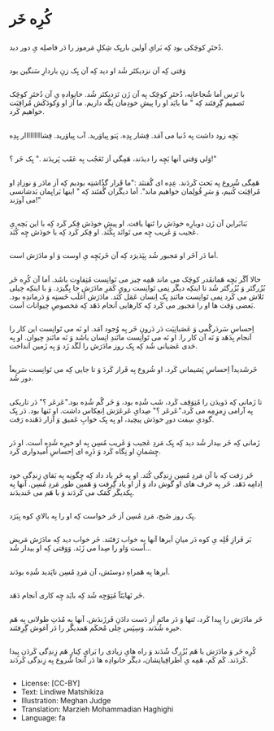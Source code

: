 # کُرِه خَر

##
دُختَرِ کوچَکی بود کِه بَرایِ اَولین باریِک شِکلِ مَرموز را دَر فاصلِه یِ دور دید.

##
وَقتی کِه آن نزدیکتَر شُد او دید کِه آن یِک زنِ باردارِ سَنگین بود

##
با تَرس اَما شُجاعانِه، دُختَرِ کوچَک بِه آن زَن نَزدیکتَر شُد. خانِوادهِ یِ آن دُختَرِ کوچَک تَصمیم گِرِفتَند کِه " ما بایَد او را پیشِ خودِمان نِگَه داریم. ما اَز او وَکودَکَش مُراقِبَت خواهیم کَرد.

##
بَچِه زود داشت بِه دُنیا می آمَد. فِشار بِدِه. پَتو بِیاوَرید. آب بِیاوَرید. فِشااااااااار بِدِه

##
وَلی وَقتی آنها بَچِه را دیدَند، هَمِگی اَز تَعَجُب بِه عَقَب پَریدَند ." یِک خَر ؟!"

##
هَمِگی شُروع بِه بَحث کَردَند. عِدِه ای گُفتنَد :"ما قَرار گذُاشتِه بودیم کِه اَز مادَر وَ نوزادِ او مُراقِبَت کُنیم، وَ سَرِ قُولِمان خواهیم ماند". اَما دیگَران گُفتَند کِه " اینها بَرایِمان بَدشانسی می آورَند!"

##
بَنابَراین آن زَن دوبارِه خودَش را تَنها یافت. او پیشِ خودَش فِکر کَرد کِه با این بَچه ِیِ عَجیب وَ غَریب چِه می تَوانَد بِکُنَد. او فِکر کَرد کِه با خودَش چِه کُنَد.

##
اَما دَر آخَر او مَجبور شُد بِپَذیرَد کِه آن خَربَچِه یِ اوست وَ او مادَرَش است.

##
حالا اَگَر بَچِه هَمانقَدر کوچَک می ماند هَمِه چیز می تَوانِست مُتِفاوِت باشَد. اَما آن کُرِه خَر بُزُرگتَر وَ بُزُرگتَر شُد تا اینکِه دیگَر نِمی تَوانِست رویِ کَمَرِ مادَرَش جا بِگیرَد. وَ با اینکِه خِیلی تَلاش می کَرد نِمی تَوانِست مانَندِ یِک اِنسان عَمَل کُنَد. مادَرَش اَغلَب خَستِه وَ دَرماندِه بود. بَعضی وَقت ها او را مَجبور می کَرد کِه کارهایی اَنجام دَهَد کِه مَخصوصِ حِیوانات اَست.

##
اِحساسِ سَردَرگُمی وَ عَصَبانِیَت دَر دَرونِ خَر بِه وُجود آمَد. او نَه می تَوانِست این کار را اَنجام بِدَهَد وَ نَه آن کار را. او نَه می تَوانِست مانَندِ انِسان باشَد وَ نَه مانَندِ حِیوان. او بِه حَدی عَصَبانی شُد کِه یِک روز مادَرَش را لَگَد زَد وَ بِه زَمین اَنداخت.

##
خَرشَدیداََ اِحساسِ پَشیمانی کَرد. او شُروع بِه فَرار کَردَ وَ تا جایی کِه می تَوانِست سَریعاََ دور شُد.

##
تا زَمانی کِه دَویدَن را مُتِوَقِف کَرد، شَب شُدِه بود، وَ خَر گُم شُدِه بود."عَرعَر ؟" دَر تاریکی بِه آرامی زِمزِمِه می کَرد."عَرعَر ؟" صِدایِ عَرعَرَش اِنعِکاس داشت. او تَنها بود. دَر یِک گودیِ سِفت دورِ خودَش پیچید، او بِه یِک خوابِ عَمیق وَ آزار دَهَنده رَفت.

##
زَمانی کِه خَر بیدار شُد دید کِه یِک مَردِ عَجیب وَ غَریب مُسِن بِه او خیرِه شُدِه اَست. او دَر چِشمانِ او نِگاه کَرد وَ ذَرِه ای اِحساسِ اُمیدواری کَرد.

##
خَر رَفت کِه با آن مَردِ مُسِن زِندِگی کُنَد. او بِه خَر یاد داد کِه چِگونِه بِه بَقایِ زِندِگی خود اِدامِه دَهَد. خَر بِه حَرف های او گوش داد وَ اَز او یاد گِرِفت وَ هَمین طور مَردِ مُسِن. آنها بِه یِکدیگَر کُمَک می کَردَند وَ با هَم می خَندیدَند.

##
یِک روز صُبح، مَردِ مُسِن اَز خَر خواست کِه او را بِه بالایِ کوه بِبَرَد.

##
بَر فَرازِ قُلِه یِ کوه دَر میانِ اَبرها آنها بِه خواب رَفتَند. خَر خواب دید کِه مادَرَش مَریض اَست وَاو را صِدا می زَنَد. وَوَقتی کِه او بیدار شُد...

##
اَبرها بِه هَمراهِ دوستَش، آن مَردِ مُسِن ناپَدید شُدِه بودَند.

##
خَر نَهایَتَاََ مُتِوَجِه شُد کِه بایَد چِه کاری اَنجام دَهَد.

##
خَر مادَرَش را پِیدا کَرد، تَنها وَ دَر ماتَمِ اَز دَست دادَنِ فَرزَندَش. آنها بِه مُدَتِ طولانی بِه هَم خیرِه شُدَند. وَسِپَس خِلی مُحکَم هَمدیگَر را دَر آغوش گِرِفتَند.

##
کُرِه خَر وَ مادَرَش با هَم بُزُرگ شُدَند وَ راه هایِ زیادی را بَرایِ کِنارِ هَم زِندِگی کَردَن پِیدا کَردَند. کَم کَم، هَمِه یِ اَطرافِیانِشان، دیگَر خانوادِه ها دَر آنجا شُروع بِه زِندِگی کَردَند.

##
* License: [CC-BY]
* Text: Lindiwe Matshikiza
* Illustration: Meghan Judge
* Translation: Marzieh Mohammadian Haghighi
* Language: fa

